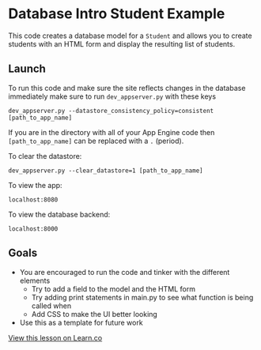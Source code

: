 # Database Intro Student Example

This code creates a database model for a `Student` and allows you to create students with an HTML form and display the resulting list of students.

## Launch

To run this code and make sure the site reflects changes in the database immediately make sure to run `dev_appserver.py` with these keys

```
dev_appserver.py --datastore_consistency_policy=consistent [path_to_app_name]
```

If you are in the directory with all of your App Engine code then `[path_to_app_name]` can be replaced with a `.` (period).

To clear the datastore:

```
dev_appserver.py --clear_datastore=1 [path_to_app_name]
```

To view the app:
```
localhost:8080
```

To view the database backend:
```
localhost:8000
```

## Goals

+ You are encouraged to run the code and tinker with the different elements
  + Try to add a field to the model and the HTML form
  + Try adding print statements in main.py to see what function is being called when
  + Add CSS to make the UI better looking
+ Use this as a template for future work

<a href='https://learn.co/lessons/cssi-8.2-database-example-lab' data-visibility='hidden'>View this lesson on Learn.co</a>
